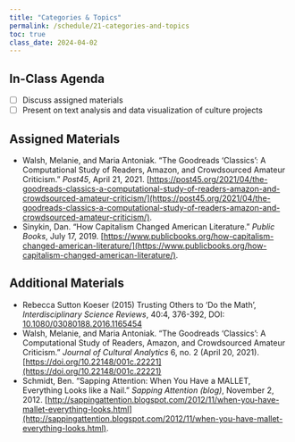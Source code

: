 ```yaml
---
title: "Categories & Topics"
permalink: /schedule/21-categories-and-topics
toc: true
class_date: 2024-04-02
---
```


## In-Class Agenda

- [ ] Discuss assigned materials
- [ ] Present on text analysis and data visualization of culture projects

## Assigned Materials

- Walsh, Melanie, and Maria Antoniak. “The Goodreads ‘Classics’: A Computational Study of Readers, Amazon, and Crowdsourced Amateur Criticism.” *Post45*, April 21, 2021. [https://post45.org/2021/04/the-goodreads-classics-a-computational-study-of-readers-amazon-and-crowdsourced-amateur-criticism/](https://post45.org/2021/04/the-goodreads-classics-a-computational-study-of-readers-amazon-and-crowdsourced-amateur-criticism/).
- Sinykin, Dan. “How Capitalism Changed American Literature.” *Public Books*, July 17, 2019. [https://www.publicbooks.org/how-capitalism-changed-american-literature/](https://www.publicbooks.org/how-capitalism-changed-american-literature/).

## Additional Materials

- Rebecca Sutton Koeser (2015) Trusting Others to ‘Do the Math’, *Interdisciplinary Science Reviews*, 40:4, 376-392, DOI: [10.1080/03080188.2016.1165454](10.1080/03080188.2016.1165454)
- Walsh, Melanie, and Maria Antoniak. “The Goodreads ‘Classics’: A Computational Study of Readers, Amazon, and Crowdsourced Amateur Criticism.” *Journal of Cultural Analytics* 6, no. 2 (April 20, 2021). [https://doi.org/10.22148/001c.22221](https://doi.org/10.22148/001c.22221)
- Schmidt, Ben. “Sapping Attention: When You Have a MALLET, Everything Looks like a Nail.” *Sapping Attention (blog)*, November 2, 2012. [http://sappingattention.blogspot.com/2012/11/when-you-have-mallet-everything-looks.html](http://sappingattention.blogspot.com/2012/11/when-you-have-mallet-everything-looks.html).
